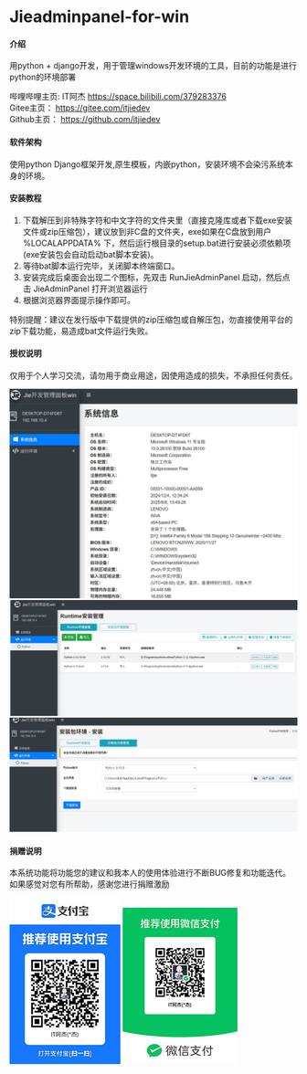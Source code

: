 # Jieadminpanel-for-win

#### 介绍
用python + django开发，用于管理windows开发环境的工具，目前的功能是进行python的环境部署

哔哩哔哩主页:  IT阿杰  https://space.bilibili.com/379283376   
Gitee主页： https://gitee.com/itjiedev    
Github主页： https://github.com/itjiedev  

#### 软件架构
使用python Django框架开发,原生模板，内嵌python，安装环境不会染污系统本身的环境。


#### 安装教程

1.  下载解压到非特殊字符和中文字符的文件夹里（直接克隆库或者下载exe安装文件或zip压缩包），建议放到非C盘的文件夹，exe如果在C盘放到用户 %LOCALAPPDATA% 下，然后运行根目录的setup.bat进行安装必须依赖项(exe安装包会自动启动bat脚本安装)。
2.  等待bat脚本运行完毕，关闭脚本终端窗口。
3. 安装完成后桌面会出现二个图标，先双击 RunJieAdminPanel 启动，然后点击 JieAdminPanel 打开浏览器运行
3.  根据浏览器界面提示操作即可。

特别提醒：建议在发行版中下载提供的zip压缩包或自解压包，勿直接使用平台的zip下载功能，易造成bat文件运行失败。

#### 授权说明
仅用于个人学习交流，请勿用于商业用途，因使用造成的损失，不承担任何责任。  

![当前windows系统详情](Screenshot/systeminfo.jpg)
![以Runtime压缩包方式安装python列表](Screenshot/runtime_list.jpg)
![以installer安装包方式安装python环境](Screenshot/installer_install.jpg)

#### 捐赠说明
本系统功能将功能您的建议和我本人的使用体验进行不断BUG修复和功能迭代。如果感觉对您有所帮助，感谢您进行捐赠激励

![支付宝帐号捐赠](Screenshot/zhifubao.jpg)     ![微信帐号捐赠](Screenshot/weixin.jpg)